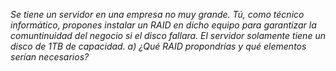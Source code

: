 *Se tiene un servidor en una empresa no muy grande. Tú, como técnico informático, propones instalar un RAID en dicho equipo para garantizar la comuntinuidad del negocio si el disco fallara. El servidor solamente tiene un disco de 1TB de capacidad.*
*a) ¿Qué RAID propondrías y qué elementos serían necesarios?*
